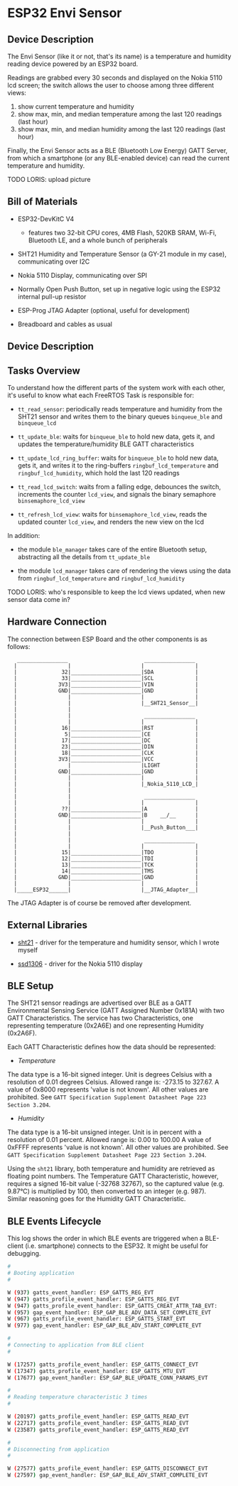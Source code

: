 # ESP32 Envi Sensor

## Device Description

The Envi Sensor (like it or not, that's its name) is a temperature and humidity reading device powered by an ESP32 board.

Readings are grabbed every 30 seconds and displayed on the Nokia 5110 lcd screen;
the switch allows the user to choose among three different views:

1. show current temperature and humidity
2. show max, min, and median temperature among the last 120 readings (last hour)
3. show max, min, and median humidity among the last 120 readings (last hour)

Finally, the Envi Sensor acts as a BLE (Bluetooth Low Energy) GATT Server, from which a smartphone (or any BLE-enabled device) can read the current temperature and humidity.

TODO LORIS: upload picture

## Bill of Materials

- ESP32-DevKitC V4

  - features two 32-bit CPU cores, 4MB Flash, 520KB SRAM, Wi-Fi, Bluetooth LE,
    and a whole bunch of peripherals

- SHT21 Humidity and Temperature Sensor (a GY-21 module in my case), communicating over I2C

- Nokia 5110 Display, communicating over SPI

- Normally Open Push Button, set up in negative logic using the ESP32 internal pull-up resistor

- ESP-Prog JTAG Adapter (optional, useful for development)

- Breadboard and cables as usual

## Device Description

## Tasks Overview

To understand how the different parts of the system work with each other, it's useful to know what each FreeRTOS Task is responsible for:

- `tt_read_sensor`: periodically reads temperature and humidity from the SHT21 sensor and writes them to the binary queues `binqueue_ble` and `binqueue_lcd`

- `tt_update_ble`: waits for `binqueue_ble` to hold new data, gets it, and updates the temperature/humidity BLE GATT characteristics

- `tt_update_lcd_ring_buffer`: waits for `binqueue_ble` to hold new data, gets it, and writes it to the ring-buffers `ringbuf_lcd_temperature` and `ringbuf_lcd_humidity`, which hold the last 120 readings

- `tt_read_lcd_switch`: waits from a falling edge, debounces the switch, increments the counter `lcd_view`, and signals the binary semaphore `binsemaphore_lcd_view`

- `tt_refresh_lcd_view`: waits for `binsemaphore_lcd_view`, reads the updated counter `lcd_view`, and renders the new view on the lcd

In addition:

- the module `ble_manager` takes care of the entire Bluetooth setup, abstracting all the details from `tt_update_ble`

- the module `lcd_manager` takes care of rendering the views using the data from `ringbuf_lcd_temperature` and `ringbuf_lcd_humidity`

TODO LORIS: who's responsible to keep the lcd views updated, when new sensor data come in?

## Hardware Connection

The connection between ESP Board and the other components is as follows:

```
   ________________                        ________________
  |                |                      |                |
  |              32|______________________|SDA             |
  |              33|______________________|SCL             |
  |             3V3|______________________|VIN             |
  |             GND|______________________|GND             |
  |                |                      |                |
  |                |                      |__SHT21_Sensor__|
  |                |
  |                |                       ________________
  |                |                      |                |
  |              16|______________________|RST             |
  |               5|______________________|CE              |
  |              17|______________________|DC              |
  |              23|______________________|DIN             |
  |              18|______________________|CLK             |
  |             3V3|______________________|VCC             |
  |                |                      |LIGHT           |
  |             GND|______________________|GND             |
  |                |                      |                |
  |                |                      |_Nokia_5110_LCD_|
  |                |
  |                |                       ________________
  |                |                      |                |
  |              ??|______________________|A               |
  |             GND|______________________|B    __/__      |
  |                |                      |                |
  |                |                      |__Push_Button___|
  |                |
  |                |                       ________________
  |                |                      |                |
  |              15|______________________|TDO             |
  |              12|______________________|TDI             |
  |              13|______________________|TCK             |
  |              14|______________________|TMS             |
  |             GND|______________________|GND             |
  |                |                      |                |
  |_____ESP32______|                      |__JTAG_Adapter__|
```

The JTAG Adapter is of course be removed after development.

## External Libraries

- [sht21](https://github.com/dehre/sht21) - driver for the temperature and humidity sensor, which I wrote myself

- [ssd1306](https://github.com/lexus2k/ssd1306) - driver for the Nokia 5110 display

## BLE Setup

The SHT21 sensor readings are advertised over BLE as a GATT Environmental Sensing Service (GATT Assigned Number 0x181A) with two GATT Characteristics.
The service has two Characteristics, one representing temperature (0x2A6E) and one representing Humidity (0x2A6F).

Each GATT Characteristic defines how the data should be represented:

- _Temperature_

The data type is a 16-bit signed integer.
Unit is degrees Celsius with a resolution of 0.01 degrees Celsius.
Allowed range is: -273.15 to 327.67.
A value of 0x8000 represents 'value is not known'.
All other values are prohibited.
See `GATT Specification Supplement Datasheet Page 223 Section 3.204`.

- _Humidity_

The data type is a 16-bit unsigned integer.
Unit is in percent with a resolution of 0.01 percent.
Allowed range is: 0.00 to 100.00
A value of 0xFFFF represents 'value is not known'.
All other values are prohibited.
See `GATT Specification Supplement Datasheet Page 223 Section 3.204`.

Using the `sht21` library, both temperature and humidity are retrieved as floating point numbers.
The Temperature GATT Characteristic, however, requires a signed 16-bit value (-32768 32767), so the captured value (e.g. 9.87°C) is multiplied by 100, then converted to an integer (e.g. 987).  
Similar reasoning goes for the Humidity GATT Characteristic.

## BLE Events Lifecycle

This log shows the order in which BLE events are triggered when a BLE-client (i.e. smartphone) connects to the ESP32. It might be useful for debugging.

```sh
#
# Booting application
#

W (937) gatts_event_handler: ESP_GATTS_REG_EVT
W (947) gatts_profile_event_handler: ESP_GATTS_REG_EVT
W (947) gatts_profile_event_handler: ESP_GATTS_CREAT_ATTR_TAB_EVT:
W (957) gap_event_handler: ESP_GAP_BLE_ADV_DATA_SET_COMPLETE_EVT
W (967) gatts_profile_event_handler: ESP_GATTS_START_EVT
W (977) gap_event_handler: ESP_GAP_BLE_ADV_START_COMPLETE_EVT

#
# Connecting to application from BLE client
#

W (17257) gatts_profile_event_handler: ESP_GATTS_CONNECT_EVT
W (17347) gatts_profile_event_handler: ESP_GATTS_MTU_EVT
W (17677) gap_event_handler: ESP_GAP_BLE_UPDATE_CONN_PARAMS_EVT

#
# Reading temperature characteristic 3 times
#

W (20197) gatts_profile_event_handler: ESP_GATTS_READ_EVT
W (22717) gatts_profile_event_handler: ESP_GATTS_READ_EVT
W (23587) gatts_profile_event_handler: ESP_GATTS_READ_EVT

#
# Disconnecting from application
#

W (27577) gatts_profile_event_handler: ESP_GATTS_DISCONNECT_EVT
W (27597) gap_event_handler: ESP_GAP_BLE_ADV_START_COMPLETE_EVT
```
